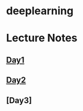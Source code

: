 # deeplearning 

# Lecture Notes
## [Day1](https://www.dropbox.com/s/9c35vao0vjd4ieg/DNN_day1.pdf?dl=0)
## [Day2](https://www.dropbox.com/s/bfe4attl2lzhzpp/DNN_day2.pdf?dl=0)
## [Day3] 
